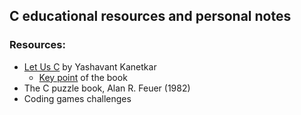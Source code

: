 
## C educational resources and personal notes

### Resources:
- [Let Us C](./let_us_c) by Yashavant Kanetkar
    - [Key point](./let_us_c/quotes.md) of the book
- The C puzzle book, Alan R. Feuer (1982)
- Coding games challenges
